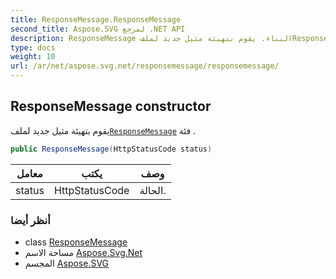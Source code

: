 ```yaml
---
title: ResponseMessage.ResponseMessage
second_title: Aspose.SVG لمرجع .NET API
description: ResponseMessage البناء. يقوم بتهيئة مثيل جديد لملفResponseMessage فئة .
type: docs
weight: 10
url: /ar/net/aspose.svg.net/responsemessage/responsemessage/
---
```

## ResponseMessage constructor

يقوم بتهيئة مثيل جديد لملف[`ResponseMessage`](../) فئة .

```csharp
public ResponseMessage(HttpStatusCode status)
```

| معامل | يكتب | وصف |
| --- | --- | --- |
| status | HttpStatusCode | الحالة. |

### أنظر أيضا

* class [ResponseMessage](../)
* مساحة الاسم [Aspose.Svg.Net](../../responsemessage/)
* المجسم [Aspose.SVG](../../../)


